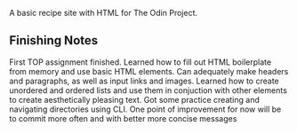A basic recipe site with HTML for The Odin Project.

## Finishing Notes
First TOP assignment finished. Learned how to fill out HTML boilerplate from memory and use basic HTML elements. Can adequately make headers and paragraphs, as well as input links and images. Learned how to create unordered and ordered lists and use them in conjuction with other elements to create aesthetically pleasing text. Got some practice creating and navigating directories using CLI. One point of improvement for now will be to commit more often and with better more concise messages
